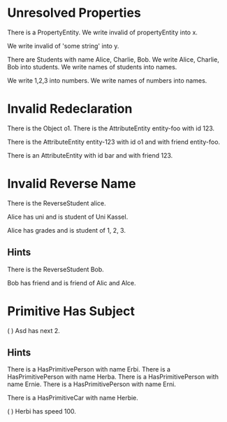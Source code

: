 # Unresolved Properties

There is a PropertyEntity.
We write invalid of propertyEntity into x.
<!--     ^
error: unresolved attribute or association 'PropertyEntity.invalid' [property.unresolved]
-->

We write invalid of 'some string' into y.
<!--     ^
error: unresolved attribute or association 'String.invalid' - 'String' is a primitive type [property.unresolved.primitive]
-->

There are Students with name Alice, Charlie, Bob.
We write Alice, Charlie, Bob into students.
We write names of students into names.
<!--     ^
error: unresolved attribute or association 'Student.names' [property.unresolved]
-->

We write 1,2,3 into numbers.
We write names of numbers into names.
<!--     ^
error: unresolved attribute or association 'int.names' - 'int' is a primitive type [property.unresolved.primitive]
-->

# Invalid Redeclaration

There is the Object o1.
There is the AttributeEntity entity-foo with id 123.
<!--                                         ^
note: 'AttributeEntity.id' was first declared here [property.declaration.first]
-->

There is the AttributeEntity entity-123 with id o1 and with friend entity-foo.
<!--                                         ^
error: conflicting redeclaration of 'AttributeEntity.id' [property.redeclaration.conflict]
was: attribute of one 'int'
now: attribute of one 'Object'
                                                            ^
note: 'AttributeEntity.friend' was first declared here [property.declaration.first]
-->

There is an AttributeEntity with id bar and with friend 123.
<!--                                             ^
error: conflicting redeclaration of 'AttributeEntity.friend' [property.redeclaration.conflict]
was: association to one 'AttributeEntity'
now: attribute of one 'int'
-->

# Invalid Reverse Name

There is the ReverseStudent alice.

Alice has uni and is student of Uni Kassel.
<!--                 ^
error: invalid reverse association name 'student' - 'ReverseStudent.uni' is an attribute, not an association [attribute.reverse.name]
-->

Alice has grades and is student of 1, 2, 3.
<!--                    ^
error: invalid reverse association name 'student' - 'ReverseStudent.grades' is an attribute, not an association [attribute.reverse.name]
                                   ^
note: elements of list expression have common type 'int' [list.type]
-->

## Hints

There is the ReverseStudent Bob.

Bob has friend and is friend of Alic and Alce.
<!--                  ^
error: invalid reverse association name 'friend' - 'ReverseStudent.friend' is an attribute, not an association [attribute.reverse.name]
                                ^
note: elements of list expression have common type 'String' [list.type]
                                ^
note: perhaps you meant to refer to 'alice' instead of the string literal 'Alic'? [stringliteral.typo]
                                         ^
note: perhaps you meant to refer to 'alice' instead of the string literal 'Alce'? [stringliteral.typo]
-->

# Primitive Has Subject

(   ) Asd has next 2.
<!--  ^
error: invalid has sentence - subject has primitive type 'String' [has.subject.primitive]
-->

## Hints

There is a HasPrimitivePerson with name Erbi.
There is a HasPrimitivePerson with name Herba.
There is a HasPrimitivePerson with name Ernie.
There is a HasPrimitivePerson with name Erni.

There is a HasPrimitiveCar with name Herbie.

(  ) Herbi has speed 100.
<!-- ^
error: invalid has sentence - subject has primitive type 'String' [has.subject.primitive]
     ^
note: perhaps you meant to refer to 'herbie' instead of the string literal 'Herbi'? [stringliteral.typo]
     ^
note: perhaps you meant to refer to 'erni' instead of the string literal 'Herbi'? [stringliteral.typo]
     ^
note: perhaps you meant to refer to 'erbi' instead of the string literal 'Herbi'? [stringliteral.typo]
     ^
note: perhaps you meant to refer to 'herba' instead of the string literal 'Herbi'? [stringliteral.typo]
-->
